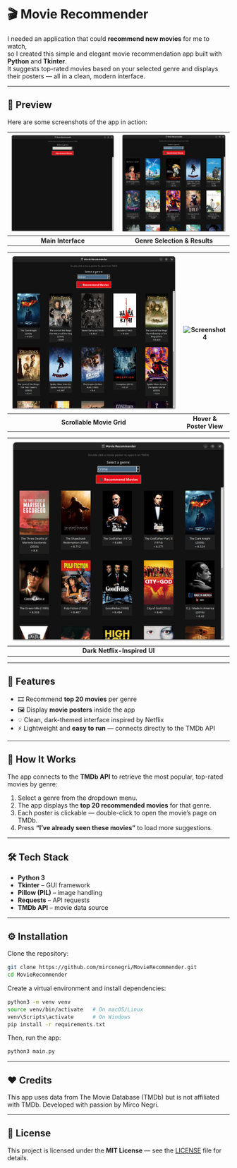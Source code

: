 # 🎬 Movie Recommender

I needed an application that could **recommend new movies** for me to watch,  
so I created this simple and elegant movie recommendation app built with **Python** and **Tkinter**.  
It suggests top-rated movies based on your selected genre and displays their posters — all in a clean, modern interface.

---

## 📸 Preview

Here are some screenshots of the app in action:

| ![Screenshot 1](https://raw.githubusercontent.com/mirconegri/MovieRecommender/main/images/screenshot0.png) | ![Screenshot 2](https://raw.githubusercontent.com/mirconegri/MovieRecommender/main/images/screenshot2.png) |
|:--:|:--:|
| **Main Interface** | **Genre Selection & Results** |

| ![Screenshot 3](https://raw.githubusercontent.com/mirconegri/MovieRecommender/main/images/screenshot3.png) | ![Screenshot 4](https://raw.githubusercontent.com/mirconegri/MovieRecommender/main/images/screenshot5.png) |
|:--:|:--:|
| **Scrollable Movie Grid** | **Hover & Poster View** |

| ![Screenshot 5](https://raw.githubusercontent.com/mirconegri/MovieRecommender/main/images/screenshot4.png) |
|:--:|
| **Dark Netflix-Inspired UI** |

---

## 🚀 Features

- 🎞️ Recommend **top 20 movies** per genre  
- 🖼️ Display **movie posters** inside the app  
- 💡 Clean, dark-themed interface inspired by Netflix  
- ⚡ Lightweight and **easy to run** — connects directly to the TMDb API  

---

## 🧠 How It Works

The app connects to the **TMDb API** to retrieve the most popular, top-rated movies by genre:

1. Select a genre from the dropdown menu.  
2. The app displays the **top 20 recommended movies** for that genre.  
3. Each poster is clickable — double-click to open the movie’s page on TMDb.  
4. Press **“I’ve already seen these movies”** to load more suggestions.

---

## 🛠️ Tech Stack

- **Python 3**
- **Tkinter** – GUI framework  
- **Pillow (PIL)** – image handling  
- **Requests** – API requests  
- **TMDb API** – movie data source  

---

## ⚙️ Installation

Clone the repository:

```bash
git clone https://github.com/mirconegri/MovieRecommender.git
cd MovieRecommender
```

Create a virtual environment and install dependencies:
```bash
python3 -m venv venv
source venv/bin/activate   # On macOS/Linux
venv\Scripts\activate      # On Windows
pip install -r requirements.txt
```
Then, run the app:
```bash
python3 main.py
```

---

## ❤️ Credits

This app uses data from The Movie Database (TMDb)
 but is not affiliated with TMDb.
Developed with passion by Mirco Negri.

---

## 📜 License

This project is licensed under the **MIT License** — see the [LICENSE](LICENSE) file for details.

